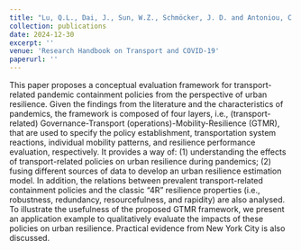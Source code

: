 ```yaml
---
title: "Lu, Q.L., Dai, J., Sun, W.Z., Schmöcker, J. D. and Antoniou, C. (2024). Framework for Evaluating Urban Resilience to Pandemics: Analysis of Transport-Related Containment Policies. Research Handbook on Transport and COVID-19."
collection: publications
date: 2024-12-30
excerpt: ''
venue: 'Research Handbook on Transport and COVID-19'
paperurl: ''
---
```


This paper proposes a conceptual evaluation framework for transport-related pandemic containment policies from the perspective of urban resilience. Given the findings from the literature and the characteristics of pandemics, the framework is composed of four layers, i.e., (transport-related) Governance-Transport (operations)-Mobility-Resilience (GTMR), that are used to specify the policy establishment, transportation system reactions, individual mobility patterns, and resilience performance evaluation, respectively. It provides a way of: (1) understanding the effects of transport-related policies on urban resilience during pandemics; (2) fusing different sources of data to develop an urban resilience estimation model. In addition, the relations between prevalent transport-related containment policies and the classic “4R” resilience properties (i.e., robustness, redundancy, resourcefulness, and rapidity) are also analysed. To illustrate the usefulness of the proposed GTMR framework, we present an application example to qualitatively evaluate the impacts of these policies on urban resilience. Practical evidence from New York City is also discussed.